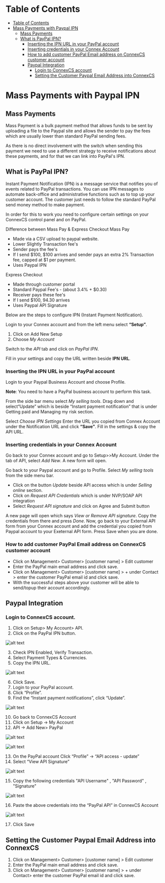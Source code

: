 # Table of Contents

* [Table of Contents](#table-of-contents)
* [Mass Payments with Paypal IPN](#mass-payments-with-paypal-ipn)
  * [Mass Payments](#mass-payments)
  * [What is PayPal IPN?](#what-is-paypal-ipn)
    * [Inserting the IPN URL in your PayPal account](#inserting-the-ipn-url-in-your-paypal-account)
    * [Inserting credentials in your Connex Account](#inserting-credentials-in-your-connex-account)
    * [How to add customer PayPal Email address on ConnexCS customer account](#how-to-add-customer-paypal-email-address-on-connexcs-customer-account)
    * [Paypal Integration](#paypal-integration)
      * [Login to ConnexCS account](#login-to-connexcs-account)
      * [Setting the Customer Paypal Email Address into ConnexCS](#setting-the-customer-paypal-email-address-into-connexcs)


# Mass Payments with Paypal IPN

## Mass Payments

Mass Payment is a bulk payment method that allows funds to be sent by uploading a file to the Paypal site and allows the sender to pay the fees which are usually lower than standard PayPal sending fees.

As there is no direct involvement with the switch when sending this payment we need to use a different strategy to receive notifications about these payments, and for that we can link into PayPal's IPN.

## What is PayPal IPN?

Instant Payment Notification (IPN) is a message service that notifies you of events related to PayPal transactions. You can use IPN messages to automate back-office and administrative functions such as to top up your customer account. The customer just needs to follow the standard PayPal send money method to make payment.

In order for this to work you need to configure certain settings on your ConnexCS control panel and on PayPal.

Difference between Mass Pay & Express Checkout
Mass Pay
- Made via a CSV upload to paypal website.
- Lower Slightly Transaction fee's
- Sender pays the fee's
- If I send $100, $100 arrives and sender pays an extra 2% Transaction fee, capped at $1 per payment.
- Uses Paypal IPN

Express Checkout
- Made through customer portal
- Standard Paypal Fee's - (about 3.4% + $0.30)
- Receiver pays these fee's
- If I send $100, 94.30 arrives
- Uses Paypal API Signature

Below are the steps to configure IPN (Instant Payment Notification).

Login to your Connex account and from the left menu select <b>“Setup”</b>.

1. Click on Add New Setup
2. Choose _My Account_

Switch to the _API_ tab and click on _PayPal IPN_.

Fill in your settings and copy the URL written beside **IPN URL**.

### Inserting the IPN URL in your PayPal account

Login to your Paypal Business  Account and choose Profile. 

**Note**: You need to have a PayPal business account to perform this task.

From the side bar menu select _My selling tools_.
Drag down and select“Update” which is beside “Instant payment notification” that is under Getting paid and Managing my risk section.

Select _Choose IPN Settings_
Enter the URL you copied from Connex Account under the Notification URL and click <b>“Save”</b>. Fill in the settings & copy the API URL.

### Inserting credentials in your Connex Account

Go back to your Connex account and go to Setup>>My Account. Under the tab of API, select _Add New_. A new form will open.

Go back to your Paypal account and go to Profile. Select _My selling tools_ from the side menu bar.

* Click on the button _Update_ beside API access which is under _Selling online_ section.
* Click on _Request API Credentials_ which is under NVP/SOAP API integration
* Select _Request API signature_ and click on Agree and Submit button


A new page will open which says _View or Remove API signature_. Copy the credentials from there and press _Done_.
Now, go back to your External API form from your Connex account and add the credential you copied from Paypal account to your Exeternal API form. Press Save when you are done.

### How to add customer PayPal Email address on ConnexCS customer account

* Click on Management> Customer> [customer name] > Edit customer
* Enter the PayPal main email address and click save.
* Click on Management> Customer> [customer name] > + under Contact > enter the customer PayPal email id and click save.
* With the successful steps above your customer will be able to send/topup their account accordingly.

## Paypal Integration

### Login to ConnexCS account.

1. Click on Setup> My Account> API.
2. Click on the PayPal IPN button.

 ![alt text][paypal-2]

3. Check IPN Enabled, Verify Transaction.
4. Select Payment Types & Currencies.
5.	Copy the IPN URL.

 ![alt text][paypal-5]

6.	Click Save.
7.	Login to your PayPal account.
8.	Click “Profile”.
9.	Find the “Instant payment notifications”, click “Update”.

 ![alt text][paypal-3]
 
10.	Go back to ConnexCS Account 
11.	Click on Setup -> My Account
12.	API -> Add New> PayPal

 ![alt text][paypal-12]

 ![alt text][paypal-6]

13.	On the PayPal account Click “Profile”  ->  “API  access   -  update”
14.	Select “View API Signature”
 
 ![alt text][paypal-8] 
 
15.	Copy the following credentials
"API Username" , "API Password" , "Signature"
 
 ![alt text][paypal-9] 
 
16.	Paste the above credentials  into the “PayPal API” in ConnexCS Account

 ![alt text][paypal-16]

17.	Click Save

## Setting the Customer Paypal Email Address into ConnexCS

1.	Click on Management> Customer> [customer name] > Edit customer
2.	Enter the PayPal main email address and click save.
3.	Click on Management> Customer> [customer name] > + under Contact> enter the customer PayPal email id and click save.


[paypal-3]: https://raw.githubusercontent.com/digipigeon/connexcs-user-docs/master/img/paypal-3.png "Paypal-3"
[paypal-6]: https://raw.githubusercontent.com/digipigeon/connexcs-user-docs/master/img/paypal-6.png "Paypal-6"
[paypal-8]: https://raw.githubusercontent.com/digipigeon/connexcs-user-docs/master/img/paypal-8.png "Paypal-8"
[paypal-9]: https://raw.githubusercontent.com/digipigeon/connexcs-user-docs/master/img/paypal-9.png "Paypal-9"
[paypal-2]: https://raw.githubusercontent.com/digipigeon/connexcs-user-docs/master/img/paypal-2.png "Paypal-2"
[paypal-5]: https://raw.githubusercontent.com/digipigeon/connexcs-user-docs/master/img/paypal-5.png "Paypal-5"
[paypal-12]: https://raw.githubusercontent.com/digipigeon/connexcs-user-docs/master/img/paypal-12.png "Paypal-12"
[paypal-16]: https://raw.githubusercontent.com/digipigeon/connexcs-user-docs/master/img/paypal-16.png "Paypal-16"

